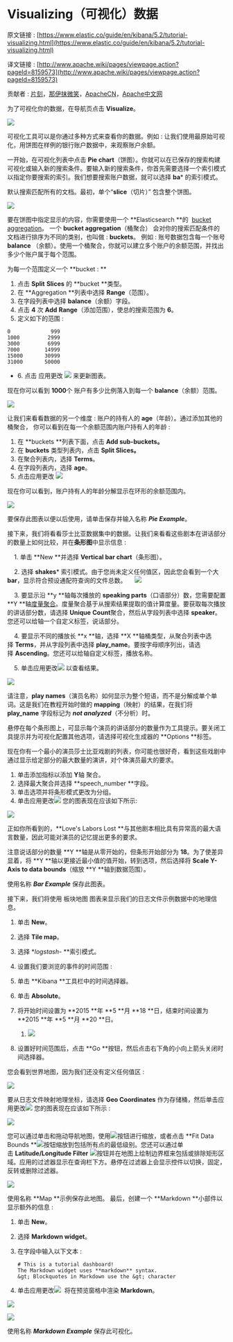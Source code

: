 # Visualizing（可视化）数据

原文链接 : [https://www.elastic.co/guide/en/kibana/5.2/tutorial-visualizing.html](https://www.elastic.co/guide/en/kibana/5.2/tutorial-visualizing.html)

译文链接 : [http://www.apache.wiki/pages/viewpage.action?pageId=8159573](http://www.apache.wiki/pages/viewpage.action?pageId=8159573)

贡献者 : [片刻](/display/~jiangzhonglian)，[那伊抹微笑](/display/~wangyangting)，[ApacheCN](/display/~apachecn)，[Apache中文网](/display/~apachechina)

为了可视化你的数据，在导航页点击 **Visualize**。

![](/download/attachments/8159573/image2017-3-6%2012%3A59%3A24.png?version=1&modificationDate=1488776364000&api=v2)

可视化工具可以是你通过多种方式来查看你的数据。例如 : 让我们使用最原始可视化，用饼图在样例的银行账户数据中，来观察账户余额。

一开始，在可视化列表中点击 **Pie chart**（饼图）。你就可以在已保存的搜索构建可视化或输入新的搜索条件。要输入新的搜索条件，你首先需要选择一个索引模式以指定你要搜索的索引。我们想要搜索账户数据，就可以选择 **ba*** 的索引模式。

默认搜索匹配所有的文档。最初，单个“**slice**（切片）” 包含整个饼图。

![](/download/attachments/8159573/image2017-3-6%2012%3A59%3A40.png?version=1&modificationDate=1488776380000&api=v2)

要在饼图中指定显示的内容，你需要使用一个 **Elasticsearch **的  [bucket aggregation](https://www.elastic.co/guide/en/elasticsearch/reference/5.2/search-aggregations.html)。 一个 **bucket aggregation**（桶聚合） 会对你的搜索匹配条件的文档进行排序为不同的类别，也叫做 : **buckets**。 例如 : 账号数据包含每一个账号 **balance** （余额）。使用一个桶聚合，你就可以建立多个账户的余额范围，并找出多少个账户属于每个范围。

为每一个范围定义一个 **bucket : **

1.  点击 **Split** **Slices** 的 **bucket **类型。
2.  在 **Aggregation **列表中选择 **Range**（范围）。
3.  在字段列表中选择 **balance**（余额）字段。
4.  点击 **4** 次 **Add** **Range**（添加范围），使总的搜索范围为 **6**。
5.  定义如下的范围 : 

```
0             999
1000         2999
3000         6999
7000        14999
15000       30999
31000       50000
```

*   6\. 点击 应用更改 ![](/download/attachments/8159573/image2017-3-6%2013%3A20%3A29.png?version=1&modificationDate=1488777629000&api=v2) 来更新图表。

现在你可以看到 **1000**个 账户有多少比例落入到每一个 **balance**（余额）范围。

![](/download/attachments/8159573/image2017-3-6%2013%3A22%3A38.png?version=1&modificationDate=1488777758000&api=v2)

让我们来看看数据的另一个维度 : 账户的持有人的 **age**（年龄）。通过添加其他的桶聚合， 你可以看到在每一个余额范围内账户持有人的年龄 : 

1.  在 **buckets **列表下面，点击 **Add sub-buckets。**
2.  在 **buckets** 类型列表内，点击 **Split Slices。**
3.  在聚合列表内，选择 **Terms**。
4.  在字段列表内，选择 **age**。
5.  点击应用更改 ![](/download/attachments/8159573/image2017-3-6%2013%3A20%3A29.png?version=1&modificationDate=1488777629000&api=v2)

现在你可以看到，账户持有人的年龄分解显示在环形的余额范围内。

![](/download/attachments/8159573/image2017-3-7%2015%3A28%3A59.png?version=1&modificationDate=1488871739000&api=v2)

要保存此图表以便以后使用，请单击保存并输入名称 _**Pie Example**_。

接下来，我们将看看莎士比亚数据集中的数据。让我们来看看这些剧本在讲话部分的数量上如何比较，并在**条形图**中显示信息 : 

    1. 单击 **New **并选择 **Vertical bar chart**（条形图）。

    2\. 选择 **shakes*** 索引模式。由于您尚未定义任何值区，因此您会看到一个大 **bar**，显示符合预设通配符查询的文件总数。
    ![](/download/attachments/8159573/image2017-3-7%2015%3A33%3A28.png?version=1&modificationDate=1488872008000&api=v2)

    3. 要显示沿 **y **轴每次播放的 **speaking parts**（口语部分）数，您需要配置 **Y **轴[度量聚合](https://www.elastic.co/guide/en/elasticsearch/reference/5.2/search-aggregations.html)。度量聚合基于从搜索结果提取的值计算度量。要获取每次播放的讲话部分数，请选择 **Unique** **Count**聚合，然后从字段列表中选择 **speaker**。您还可以给轴一个自定义标签，说话部分。

    4. 要显示不同的播放长 **x **轴，选择 **X **轴桶类型，从聚合列表中选择 **Terms**，并从字段列表中选择 **play_name**。要按字母顺序列出，请选择 **Ascending**。您还可以给轴自定义标签，播放名称。

    5. 单击应用更改![](/download/attachments/8159573/image2017-3-6%2013%3A20%3A29.png?version=1&modificationDate=1488777629000&api=v2) 以查看结果。

![](/download/attachments/8159573/image2017-3-7%2015%3A38%3A38.png?version=1&modificationDate=1488872318000&api=v2)

请注意，**play names**（演员名称）如何显示为整个短语，而不是分解成单个单词。这是我们在教程开始时做的 **mapping**（映射）的结果，在我们将 **play_name** 字段标记为 _**not analyzed**_（不分析）时。

悬停在每个条形图上，可显示每个演员的讲话部分的数量作为工具提示。要关闭工具提示并为可视化配置其他选项，请选择可视化生成器的 **Options **标签。

现在你有一个最小的演员莎士比亚戏剧的列表，你可能也很好奇，看到这些戏剧中通过显示给定部分的最大数量的演讲，对个体演员最大的要求。

1.  单击添加指标以添加 **Y**轴 聚合。 
2.  选择最大聚合并选择 **speech_number **字段。 
3.  单击选项并将条形模式更改为分组。
4.  单击应用更改![](/download/attachments/8159573/image2017-3-6%2013%3A20%3A29.png?version=1&modificationDate=1488777629000&api=v2) 您的图表现在应该如下所示: 

![](/download/attachments/8159573/image2017-3-7%2015%3A41%3A43.png?version=1&modificationDate=1488872503000&api=v2)

正如你所看到的，**Love's Labors Lost **与其他剧本相比具有异常高的最大语言数量，因此可能对演员的记忆提出更多的要求。

注意说话部分的数量 **Y **轴是从零开始的，但条形开始部分为 **18**。为了使差异显着，将 **Y **轴以更接近最小值的值开始，转到选项，然后选择将 **Scale Y-Axis to data bounds**（缩放 **Y **轴到数据范围）。

使用名称 _**Bar Example**_ 保存此图表。

接下来，我们将使用 板块地图 图表来显示我们的日志文件示例数据中的地理信息。

1.  单击 **New**。 
2.  选择 **Tile map**。 
3.  选择 **logstash-* **索引模式。 
4.  设置我们要浏览的事件的时间范围 : 
5.  单击 **Kibana **工具栏中的时间选择器。 
6.  单击 **Absolute**。 
7.  将开始时间设置为 **2015 **年 **5 **月 **18 **日，结束时间设置为 **2015 **年 **5 **月 **20 **日。
    1.  ![](/download/attachments/8159573/image2017-3-7%2015%3A46%3A14.png?version=1&modificationDate=1488872774000&api=v2)

8.  设置好时间范围后，点击 **Go **按钮，然后点击右下角的小向上箭头关闭时间选择器。

您会看到世界地图，因为我们还没有定义任何值区 : 

![](/download/attachments/8159573/image2017-3-7%2015%3A47%3A12.png?version=1&modificationDate=1488872832000&api=v2)

要从日志文件映射地理坐标，请选择 **Geo Coordinates** 作为存储桶，然后单击应用更改![](/download/attachments/8159573/image2017-3-6%2013%3A20%3A29.png?version=1&modificationDate=1488777629000&api=v2) 您的图表现在应该如下所示 : 

![](/download/attachments/8159573/image2017-3-7%2015%3A47%3A57.png?version=1&modificationDate=1488872877000&api=v2)

您可以通过单击和拖动导航地图，使用![](/download/attachments/8159573/image2017-3-7%2015%3A49%3A23.png?version=1&modificationDate=1488872963000&api=v2)按钮进行缩放，或者点击 **Fit Data Bounds **![](/download/attachments/8159573/image2017-3-7%2015%3A49%3A52.png?version=1&modificationDate=1488872992000&api=v2)按钮缩放到包括所有点的最低级别。您还可以通过单击 **Latitude/Longitude Filter** ![](/download/attachments/8159573/image2017-3-7%2015%3A50%3A43.png?version=1&modificationDate=1488873043000&api=v2)按钮并在地图上绘制边界框来包括或排除矩形区域。应用的过滤器显示在查询栏下方。悬停在过滤器上会显示控件以切换，固定，反转或删除过滤器。

![](/download/attachments/8159573/image2017-3-7%2015%3A51%3A13.png?version=1&modificationDate=1488873073000&api=v2)

使用名称 **Map **示例保存此地图。 最后，创建一个 **Markdown **小部件以显示额外的信息 : 

1.  单击 **New**。
2.  选择 **Markdown widget**。
3.  在字段中输入以下文本 : 

    ```
    # This is a tutorial dashboard!
    The Markdown widget uses **markdown** syntax.
    &gt; Blockquotes in Markdown use the &gt; character
    ```

4.  单击应用更改![](/download/attachments/8159573/image2017-3-6%2013%3A20%3A29.png?version=1&modificationDate=1488777629000&api=v2)  将在预览窗格中渲染 **Markdown**。

![](/download/attachments/8159573/image2017-3-7%2015%3A54%3A12.png?version=1&modificationDate=1488873252000&api=v2)

![](/download/attachments/8159573/image2017-3-7%2015%3A54%3A23.png?version=1&modificationDate=1488873263000&api=v2)

使用名称 _**Markdown Example**_ 保存此可视化。